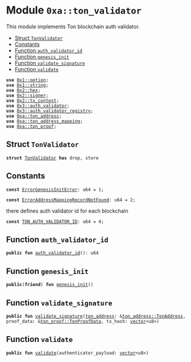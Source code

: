 
<a name="0xa_ton_validator"></a>

# Module `0xa::ton_validator`

This module implements Ton blockchain auth validator.


-  [Struct `TonValidator`](#0xa_ton_validator_TonValidator)
-  [Constants](#@Constants_0)
-  [Function `auth_validator_id`](#0xa_ton_validator_auth_validator_id)
-  [Function `genesis_init`](#0xa_ton_validator_genesis_init)
-  [Function `validate_signature`](#0xa_ton_validator_validate_signature)
-  [Function `validate`](#0xa_ton_validator_validate)


<pre><code><b>use</b> <a href="">0x1::option</a>;
<b>use</b> <a href="">0x1::string</a>;
<b>use</b> <a href="">0x2::hex</a>;
<b>use</b> <a href="">0x2::signer</a>;
<b>use</b> <a href="">0x2::tx_context</a>;
<b>use</b> <a href="">0x3::auth_validator</a>;
<b>use</b> <a href="">0x3::auth_validator_registry</a>;
<b>use</b> <a href="ton_address.md#0xa_ton_address">0xa::ton_address</a>;
<b>use</b> <a href="ton_address_mapping.md#0xa_ton_address_mapping">0xa::ton_address_mapping</a>;
<b>use</b> <a href="ton_proof.md#0xa_ton_proof">0xa::ton_proof</a>;
</code></pre>



<a name="0xa_ton_validator_TonValidator"></a>

## Struct `TonValidator`



<pre><code><b>struct</b> <a href="ton_validator.md#0xa_ton_validator_TonValidator">TonValidator</a> <b>has</b> drop, store
</code></pre>



<a name="@Constants_0"></a>

## Constants


<a name="0xa_ton_validator_ErrorGenesisInitError"></a>



<pre><code><b>const</b> <a href="ton_validator.md#0xa_ton_validator_ErrorGenesisInitError">ErrorGenesisInitError</a>: u64 = 1;
</code></pre>



<a name="0xa_ton_validator_ErrorAddressMappingRecordNotFound"></a>



<pre><code><b>const</b> <a href="ton_validator.md#0xa_ton_validator_ErrorAddressMappingRecordNotFound">ErrorAddressMappingRecordNotFound</a>: u64 = 2;
</code></pre>



<a name="0xa_ton_validator_TON_AUTH_VALIDATOR_ID"></a>

there defines auth validator id for each blockchain


<pre><code><b>const</b> <a href="ton_validator.md#0xa_ton_validator_TON_AUTH_VALIDATOR_ID">TON_AUTH_VALIDATOR_ID</a>: u64 = 4;
</code></pre>



<a name="0xa_ton_validator_auth_validator_id"></a>

## Function `auth_validator_id`



<pre><code><b>public</b> <b>fun</b> <a href="ton_validator.md#0xa_ton_validator_auth_validator_id">auth_validator_id</a>(): u64
</code></pre>



<a name="0xa_ton_validator_genesis_init"></a>

## Function `genesis_init`



<pre><code><b>public</b>(<b>friend</b>) <b>fun</b> <a href="ton_validator.md#0xa_ton_validator_genesis_init">genesis_init</a>()
</code></pre>



<a name="0xa_ton_validator_validate_signature"></a>

## Function `validate_signature`



<pre><code><b>public</b> <b>fun</b> <a href="ton_validator.md#0xa_ton_validator_validate_signature">validate_signature</a>(<a href="ton_address.md#0xa_ton_address">ton_address</a>: &<a href="ton_address.md#0xa_ton_address_TonAddress">ton_address::TonAddress</a>, proof_data: &<a href="ton_proof.md#0xa_ton_proof_TonProofData">ton_proof::TonProofData</a>, tx_hash: <a href="">vector</a>&lt;u8&gt;)
</code></pre>



<a name="0xa_ton_validator_validate"></a>

## Function `validate`



<pre><code><b>public</b> <b>fun</b> <a href="ton_validator.md#0xa_ton_validator_validate">validate</a>(authenticator_payload: <a href="">vector</a>&lt;u8&gt;)
</code></pre>
